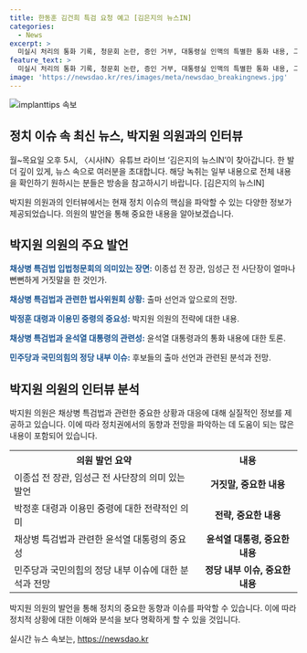 ```yaml
---
title: 한동훈 김건희 특검 요청 예고 [김은지의 뉴스IN]
categories:
  - News
excerpt: >
  미실시 처리의 통화 기록, 청문회 논란, 증인 거부, 대통령실 인맥의 특별한 통화 내용, 그리고 윤석열 대통령의 관여 의혹 등 국정농단 관련 심리적 동료와 전우들을 지키려는 의지를 토로하는 회의 음성 등에 대한 박지원 의원의 발언이 이목을 끌고 있습니다. 특히 이용민의 감동적인 발언과 한동훈 전 비대위원장의 출마 선언이 파티 분화와 관련된 이야기와 함께 논의되고 있습니다. (총 단어수: 66, 글자수: 304)
feature_text: >
  미실시 처리의 통화 기록, 청문회 논란, 증인 거부, 대통령실 인맥의 특별한 통화 내용, 그리고 윤석열 대통령의 관여 의혹 등 국정농단 관련 심리적 동료와 전우들을 지키려는 의지를 토로하는 회의 음성 등에 대한 박지원 의원의 발언이 이목을 끌고 있습니다. 특히 이용민의 감동적인 발언과 한동훈 전 비대위원장의 출마 선언이 파티 분화와 관련된 이야기와 함께 논의되고 있습니다. (총 단어수: 66, 글자수: 304)
image: 'https://newsdao.kr/res/images/meta/newsdao_breakingnews.jpg'
---
```


<p><img src="https://newsdao.kr/res/images/meta/newsdao_breakingnews.jpg" alt="implanttips 속보" /></p>

<h2 data-ke-size="size26">정치 이슈 속 최신 뉴스, 박지원 의원과의 인터뷰</h2>

<p data-ke-size="size16">월~목요일 오후 5시, 〈시사IN〉유튜브 라이브 ‘김은지의 뉴스IN’이 찾아갑니다. 한 발 더 깊이 있게, 뉴스 속으로 여러분을 초대합니다. 해당 녹취는 일부 내용으로 전체 내용을 확인하기 원하시는 분들은 방송을 참고하시기 바랍니다. [김은지의 뉴스IN]</p>

<p data-ke-size="size16">박지원 의원과의 인터뷰에서는 현재 정치 이슈의 핵심을 파악할 수 있는 다양한 정보가 제공되었습니다. 의원의 발언을 통해 중요한 내용을 알아보겠습니다.</p>

<h2 data-ke-size="size24">박지원 의원의 주요 발언</h2>

<p data-ke-size="size16"><b><span style="color: #1a5490;">채상병 특검법 입법청문회의 의미있는 장면:</span></b> 이종섭 전 장관, 임성근 전 사단장이 얼마나 뻔뻔하게 거짓말을 한 것인가.</p>

<p data-ke-size="size16"><b><span style="color: #1a5490;">채상병 특검법과 관련한 법사위원회 상황:</span></b> 출마 선언과 앞으로의 전망.</p>

<p data-ke-size="size16"><b><span style="color: #1a5490;">박정훈 대령과 이용민 중령의 중요성:</span></b> 박지원 의원의 전략에 대한 내용.</p>

<p data-ke-size="size16"><b><span style="color: #1a5490;">채상병 특검법과 윤석열 대통령의 관련성:</span></b> 윤석열 대통령과의 통화 내용에 대한 토론.</p>

<p data-ke-size="size16"><b><span style="color: #1a5490;">민주당과 국민의힘의 정당 내부 이슈:</span></b> 후보들의 출마 선언과 관련된 분석과 전망.</p>

<h2 data-ke-size="size24">박지원 의원의 인터뷰 분석</h2>

<p data-ke-size="size16">박지원 의원은 채상병 특검법과 관련한 중요한 상황과 대응에 대해 실질적인 정보를 제공하고 있습니다. 이에 따라 정치권에서의 동향과 전망을 파악하는 데 도움이 되는 많은 내용이 포함되어 있습니다.</p>

<table>
  <tr>
    <th>의원 발언 요약</th>
    <th>내용</th>
  </tr>
  <tr>
    <td>이종섭 전 장관, 임성근 전 사단장의 의미 있는 발언</td>
    <td style="text-align: center; height: 17px;"><b>거짓말, 중요한 내용</b></td>
  </tr>
  <tr>
    <td>박정훈 대령과 이용민 중령에 대한 전략적인 의미</td>
    <td style="text-align: center; height: 17px;"><b>전략, 중요한 내용</b></td>
  </tr>
  <tr>
    <td>채상병 특검법과 관련한 윤석열 대통령의 중요성</td>
    <td style="text-align: center; height: 17px;"><b>윤석열 대통령, 중요한 내용</b></td>
  </tr>
  <tr>
    <td>민주당과 국민의힘의 정당 내부 이슈에 대한 분석과 전망</td>
    <td style="text-align: center; height: 17px;"><b>정당 내부 이슈, 중요한 내용</b></td>
  </tr>
</table>

<p data-ke-size="size16">박지원 의원의 발언을 통해 정치의 중요한 동향과 이슈를 파악할 수 있습니다. 이에 따라 정치적 상황에 대한 이해와 분석을 보다 명확하게 할 수 있을 것입니다.</p>
실시간 뉴스 속보는, <a href="https://newsdao.kr" rel="dofollow">https://newsdao.kr</a>


